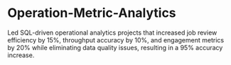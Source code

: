 # Operation-Metric-Analytics
Led SQL-driven operational analytics projects that increased job review efficiency by 15%, throughput accuracy by 10%, and engagement metrics by 20% while eliminating data quality issues, resulting in a 95% accuracy increase.
